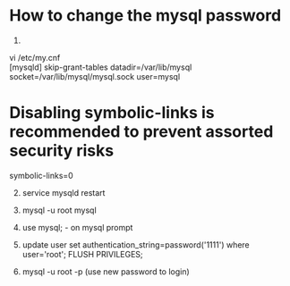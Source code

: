 How to change the mysql password
================================

1)
vi /etc/my.cnf  
[mysqld]
skip-grant-tables
datadir=/var/lib/mysql
socket=/var/lib/mysql/mysql.sock
user=mysql
# Disabling symbolic-links is recommended to prevent assorted security risks
symbolic-links=0

2) service mysqld restart

3) mysql -u root mysql

4) use mysql;  - on mysql prompt

5) update user set authentication_string=password('1111') where user='root';
   FLUSH PRIVILEGES; 
   
6) mysql -u root -p (use new password to login)

